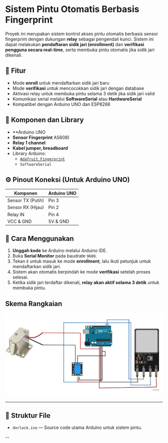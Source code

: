 # Sistem Pintu Otomatis Berbasis Fingerprint

Proyek ini merupakan sistem kontrol akses pintu otomatis berbasis sensor fingerprint dengan dukungan **relay** sebagai pengendali kunci. Sistem ini dapat melakukan **pendaftaran sidik jari (enrollment)** dan **verifikasi pengguna secara real-time**, serta membuka pintu otomatis jika sidik jari dikenali.

## 🔧 Fitur
- Mode **enroll** untuk mendaftarkan sidik jari baru
- Mode **verifikasi** untuk mencocokkan sidik jari dengan database
- Aktivasi relay untuk membuka pintu selama 3 detik jika sidik jari valid
- Komunikasi serial melalui **SoftwareSerial** atau **HardwareSerial**
- Kompatibel dengan Arduino UNO dan ESP8266

## 🧰 Komponen dan Library
- **Arduino UNO
- **Sensor Fingerprint** AS608)
- **Relay 1 channel**
- **Kabel jumper, breadboard**
- Library Arduino:
  - [`Adafruit_Fingerprint`](https://github.com/adafruit/Adafruit-Fingerprint-Sensor-Library)
  - `SoftwareSerial`

## ⚙️ Pinout Koneksi (Untuk Arduino UNO)
| Komponen        | Arduino UNO |
|----------------|-------------|
| Sensor TX (Putih) | Pin 3       |
| Sensor RX (Hijau) | Pin 2       |
| Relay IN         | Pin 4       |
| VCC & GND        | 5V & GND    |

## 🚀 Cara Menggunakan
1. **Unggah kode** ke Arduino melalui Arduino IDE.
2. Buka **Serial Monitor** pada baudrate `9600`.
3. Tekan `E` untuk masuk ke mode **enrollment**, lalu ikuti petunjuk untuk mendaftarkan sidik jari.
4. Sistem akan otomatis berpindah ke mode **verifikasi** setelah proses selesai.
5. Ketika sidik jari terdaftar dikenali, **relay akan aktif selama 3 detik** untuk membuka pintu.


## Skema Rangkaian

![Gambar Proyek Anda Disini](https://github.com/WindaMossy/Door-Lock/blob/9600ea29b86f2c630758f484593247ba73ce0fd8/WhatsApp%20Image%202025-07-29%20at%2015.10.43_f6e96083.jpg)

---

## 📂 Struktur File

- `dorlock.ino` — Source code utama Arduino untuk sistem pintu.

--
